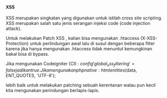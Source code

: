 #### XSS

XSS merupakan singkatan yang digunakan untuk istilah cross site scripting. XSS merupakan salah satu jenis serangan injeksi code (code injection attack).

Untuk melakukan Patch XSS , kalian bisa mengunakan .htaccess (X-XSS-Protection) untuk perlindungan awal lalu di susul dengan beberapa filter karena jika hanya mengunakan .htaccess tidak menuntut kemungkinan bakal bisa di bypass.

Jika mengunakan Codeigniter (CI) : $config 'global_xss_filtering' = false jadikan true. 
Jika mengunakan php native :  htmlentities($data, ENT_QUOTES, 'UTF-8');


lebih baik untuk melakukan patching sebuah kerentanan walau pun kecil kita mengunakan perindungan berlapis-lapis.
